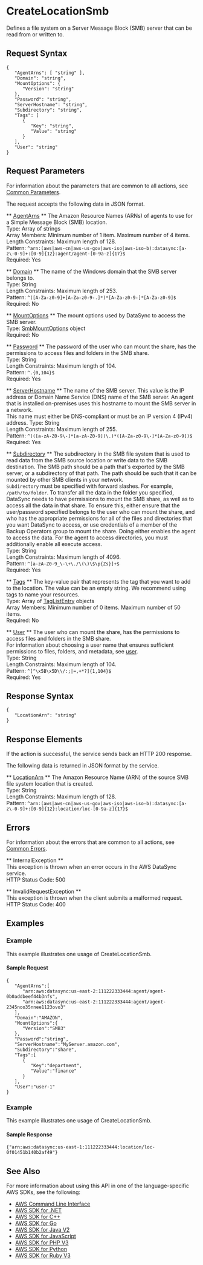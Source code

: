 # CreateLocationSmb<a name="API_CreateLocationSmb"></a>

Defines a file system on a Server Message Block \(SMB\) server that can be read from or written to\.

## Request Syntax<a name="API_CreateLocationSmb_RequestSyntax"></a>

```
{
   "AgentArns": [ "string" ],
   "Domain": "string",
   "MountOptions": { 
      "Version": "string"
   },
   "Password": "string",
   "ServerHostname": "string",
   "Subdirectory": "string",
   "Tags": [ 
      { 
         "Key": "string",
         "Value": "string"
      }
   ],
   "User": "string"
}
```

## Request Parameters<a name="API_CreateLocationSmb_RequestParameters"></a>

For information about the parameters that are common to all actions, see [Common Parameters](CommonParameters.md)\.

The request accepts the following data in JSON format\.

 ** [AgentArns](#API_CreateLocationSmb_RequestSyntax) **   <a name="DataSync-CreateLocationSmb-request-AgentArns"></a>
The Amazon Resource Names \(ARNs\) of agents to use for a Simple Message Block \(SMB\) location\.   
Type: Array of strings  
Array Members: Minimum number of 1 item\. Maximum number of 4 items\.  
Length Constraints: Maximum length of 128\.  
Pattern: `^arn:(aws|aws-cn|aws-us-gov|aws-iso|aws-iso-b):datasync:[a-z\-0-9]+:[0-9]{12}:agent/agent-[0-9a-z]{17}$`   
Required: Yes

 ** [Domain](#API_CreateLocationSmb_RequestSyntax) **   <a name="DataSync-CreateLocationSmb-request-Domain"></a>
The name of the Windows domain that the SMB server belongs to\.  
Type: String  
Length Constraints: Maximum length of 253\.  
Pattern: `^([A-Za-z0-9]+[A-Za-z0-9-.]*)*[A-Za-z0-9-]*[A-Za-z0-9]$`   
Required: No

 ** [MountOptions](#API_CreateLocationSmb_RequestSyntax) **   <a name="DataSync-CreateLocationSmb-request-MountOptions"></a>
The mount options used by DataSync to access the SMB server\.  
Type: [SmbMountOptions](API_SmbMountOptions.md) object  
Required: No

 ** [Password](#API_CreateLocationSmb_RequestSyntax) **   <a name="DataSync-CreateLocationSmb-request-Password"></a>
The password of the user who can mount the share, has the permissions to access files and folders in the SMB share\.  
Type: String  
Length Constraints: Maximum length of 104\.  
Pattern: `^.{0,104}$`   
Required: Yes

 ** [ServerHostname](#API_CreateLocationSmb_RequestSyntax) **   <a name="DataSync-CreateLocationSmb-request-ServerHostname"></a>
The name of the SMB server\. This value is the IP address or Domain Name Service \(DNS\) name of the SMB server\. An agent that is installed on\-premises uses this hostname to mount the SMB server in a network\.  
This name must either be DNS\-compliant or must be an IP version 4 \(IPv4\) address\.
Type: String  
Length Constraints: Maximum length of 255\.  
Pattern: `^(([a-zA-Z0-9\-]*[a-zA-Z0-9])\.)*([A-Za-z0-9\-]*[A-Za-z0-9])$`   
Required: Yes

 ** [Subdirectory](#API_CreateLocationSmb_RequestSyntax) **   <a name="DataSync-CreateLocationSmb-request-Subdirectory"></a>
The subdirectory in the SMB file system that is used to read data from the SMB source location or write data to the SMB destination\. The SMB path should be a path that's exported by the SMB server, or a subdirectory of that path\. The path should be such that it can be mounted by other SMB clients in your network\.  
 `Subdirectory` must be specified with forward slashes\. For example, `/path/to/folder`\.
To transfer all the data in the folder you specified, DataSync needs to have permissions to mount the SMB share, as well as to access all the data in that share\. To ensure this, either ensure that the user/password specified belongs to the user who can mount the share, and who has the appropriate permissions for all of the files and directories that you want DataSync to access, or use credentials of a member of the Backup Operators group to mount the share\. Doing either enables the agent to access the data\. For the agent to access directories, you must additionally enable all execute access\.  
Type: String  
Length Constraints: Maximum length of 4096\.  
Pattern: `^[a-zA-Z0-9_\-\+\./\(\)\$\p{Zs}]+$`   
Required: Yes

 ** [Tags](#API_CreateLocationSmb_RequestSyntax) **   <a name="DataSync-CreateLocationSmb-request-Tags"></a>
The key\-value pair that represents the tag that you want to add to the location\. The value can be an empty string\. We recommend using tags to name your resources\.  
Type: Array of [TagListEntry](API_TagListEntry.md) objects  
Array Members: Minimum number of 0 items\. Maximum number of 50 items\.  
Required: No

 ** [User](#API_CreateLocationSmb_RequestSyntax) **   <a name="DataSync-CreateLocationSmb-request-User"></a>
The user who can mount the share, has the permissions to access files and folders in the SMB share\.  
For information about choosing a user name that ensures sufficient permissions to files, folders, and metadata, see [user](create-smb-location.html#SMBuser)\.  
Type: String  
Length Constraints: Maximum length of 104\.  
Pattern: `^[^\x5B\x5D\\/:;|=,+*?]{1,104}$`   
Required: Yes

## Response Syntax<a name="API_CreateLocationSmb_ResponseSyntax"></a>

```
{
   "LocationArn": "string"
}
```

## Response Elements<a name="API_CreateLocationSmb_ResponseElements"></a>

If the action is successful, the service sends back an HTTP 200 response\.

The following data is returned in JSON format by the service\.

 ** [LocationArn](#API_CreateLocationSmb_ResponseSyntax) **   <a name="DataSync-CreateLocationSmb-response-LocationArn"></a>
The Amazon Resource Name \(ARN\) of the source SMB file system location that is created\.  
Type: String  
Length Constraints: Maximum length of 128\.  
Pattern: `^arn:(aws|aws-cn|aws-us-gov|aws-iso|aws-iso-b):datasync:[a-z\-0-9]+:[0-9]{12}:location/loc-[0-9a-z]{17}$` 

## Errors<a name="API_CreateLocationSmb_Errors"></a>

For information about the errors that are common to all actions, see [Common Errors](CommonErrors.md)\.

 ** InternalException **   
This exception is thrown when an error occurs in the AWS DataSync service\.  
HTTP Status Code: 500

 ** InvalidRequestException **   
This exception is thrown when the client submits a malformed request\.  
HTTP Status Code: 400

## Examples<a name="API_CreateLocationSmb_Examples"></a>

### Example<a name="API_CreateLocationSmb_Example_1"></a>

This example illustrates one usage of CreateLocationSmb\.

#### Sample Request<a name="API_CreateLocationSmb_Example_1_Request"></a>

```
{
   "AgentArns":[
      "arn:aws:datasync:us-east-2:111222333444:agent/agent-0b0addbeef44b3nfs",
      "arn:aws:datasync:us-east-2:111222333444:agent/agent-2345noo35nnee1123ovo3"
   ],
   "Domain":"AMAZON",
   "MountOptions":{
      "Version":"SMB3"
   },
   "Password":"string",
   "ServerHostname":"MyServer.amazon.com",
   "Subdirectory":"share",
   "Tags":[
      {
         "Key":"department",
         "Value":"finance"
      }
   ],
   "User":"user-1"
}
```

### Example<a name="API_CreateLocationSmb_Example_2"></a>

This example illustrates one usage of CreateLocationSmb\.

#### Sample Response<a name="API_CreateLocationSmb_Example_2_Response"></a>

```
{"arn:aws:datasync:us-east-1:111222333444:location/loc-0f01451b140b2af49"}
```

## See Also<a name="API_CreateLocationSmb_SeeAlso"></a>

For more information about using this API in one of the language\-specific AWS SDKs, see the following:
+  [AWS Command Line Interface](https://docs.aws.amazon.com/goto/aws-cli/datasync-2018-11-09/CreateLocationSmb) 
+  [AWS SDK for \.NET](https://docs.aws.amazon.com/goto/DotNetSDKV3/datasync-2018-11-09/CreateLocationSmb) 
+  [AWS SDK for C\+\+](https://docs.aws.amazon.com/goto/SdkForCpp/datasync-2018-11-09/CreateLocationSmb) 
+  [AWS SDK for Go](https://docs.aws.amazon.com/goto/SdkForGoV1/datasync-2018-11-09/CreateLocationSmb) 
+  [AWS SDK for Java V2](https://docs.aws.amazon.com/goto/SdkForJavaV2/datasync-2018-11-09/CreateLocationSmb) 
+  [AWS SDK for JavaScript](https://docs.aws.amazon.com/goto/AWSJavaScriptSDK/datasync-2018-11-09/CreateLocationSmb) 
+  [AWS SDK for PHP V3](https://docs.aws.amazon.com/goto/SdkForPHPV3/datasync-2018-11-09/CreateLocationSmb) 
+  [AWS SDK for Python](https://docs.aws.amazon.com/goto/boto3/datasync-2018-11-09/CreateLocationSmb) 
+  [AWS SDK for Ruby V3](https://docs.aws.amazon.com/goto/SdkForRubyV3/datasync-2018-11-09/CreateLocationSmb) 